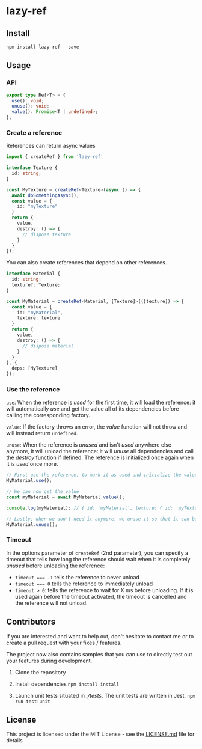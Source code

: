 # lazy-ref

## Install

`npm install lazy-ref --save`

## Usage

### API

```ts
export type Ref<T> = {
  use(): void;
  unuse(): void;
  value(): Promise<T | undefined>;
};
```

### Create a reference

References can return async values

```ts
import { createRef } from 'lazy-ref'

interface Texture {
  id: string;
}

const MyTexture = createRef<Texture>(async () => {
  await doSomethingAsync();
  const value = {
    id: "myTexture"
  }
  return {
    value,
    destroy: () => {
      // dispose texture
    }
  }
});
```

You can also create references that depend on other references.

```ts
interface Material {
  id: string;
  texture?: Texture;
}

const MyMaterial = createRef<Material, [Texture]>(([texture]) => {
  const value = {
    id: "myMaterial",
    texture: texture
  }
  return {
    value,
    destroy: () => {
      // dispose material
    }
  }
}, {
  deps: [MyTexture]
});
```

### Use the reference

`use`: When the reference is *used* for the first time, it will load the reference: it will automatically *use* and get the value all of its dependencies before calling the corresponding factory.

`value`: If the factory throws an error, the *value* function will not throw and will instead return `undefined`.

`unuse`: When the reference is *unused* and isn't *used* anywhere else anymore, it will unload the reference: it will *unuse* all dependencies and call the *destroy* function if defined.
The reference is initialized once again when it is *used* once more.

```ts
// First use the reference, to mark it as used and initialize the value if it hasn't been used yet
MyMaterial.use();

// We can now get the value
const myMaterial = await MyMaterial.value();

console.log(myMaterial); // { id: 'myMaterial', texture: { id: 'myTexture' } }

// Lastly, when we don't need it anymore, we unuse it so that it can be destroyed if it isn't anywhere else anymore
MyMaterial.unuse();
```

### Timeout

In the options parameter of `createRef` (2nd parameter), you can specify a timeout that tells how long the reference should wait when it is completely *unused* before unloading the reference:
- `timeout === -1` tells the reference to never unload
- `timeout === 0` tells the reference to immediately unload
- `timeout > 0`: tells the reference to wait for X ms before unloading. If it is used again before the timeout activated, the timeout is cancelled and the reference will not unload.

## Contributors

If you are interested and want to help out, don't hesitate to contact me or to create a pull request with your fixes / features.

The project now also contains samples that you can use to directly test out your features during development.

1. Clone the repository

2. Install dependencies
`npm install install`

4. Launch unit tests situated in *./tests*. The unit tests are written in Jest.
`npm run test:unit`

## License

This project is licensed under the MIT License - see the [LICENSE.md](LICENSE.md) file for details
